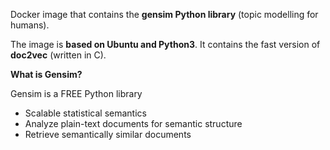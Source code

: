 Docker image that contains the **gensim Python library** (topic modelling for humans).

The image is **based on Ubuntu and Python3**. It contains the fast version of **doc2vec** (written in C).

**What is Gensim?**

Gensim is a FREE Python library
* Scalable statistical semantics
* Analyze plain-text documents for semantic structure
* Retrieve semantically similar documents
